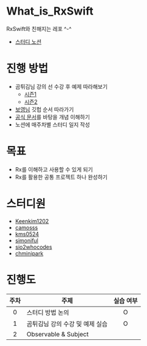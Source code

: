 # What_is_RxSwift
RxSwift와 친해지는 레포 ^-^
- [스터디 노션](https://ossified-gas-bd2.notion.site/Rx-_-Study-39a585f4ec4b4273ae4a468935e2e4b4)

# 진행 방법
- 곰튀김님 강의 선 수강 후 예제 따라해보기
  - [시즌1](https://www.youtube.com/watch?v=fCNr9bNPdAA&list=PL03rJBlpwTaBBtiJ0BtgASCsS4ye-4gC7)
  - [시즌2](https://www.youtube.com/watch?v=iHKBNYMWd5I&list=PL03rJBlpwTaBrhux_C8RmtWDI_kZSLvdQ)
- [보영님](https://github.com/fimuxd/RxSwift) 깃헙 순서 따라가기
- [공식 문서](https://reactivex.io/documentation/ko/observable.html)를 바탕을 개념 이해하기
- 노션에 매주차별 스터디 일지 작성

# 목표
- Rx를 이해하고 사용할 수 있게 되기
- Rx를 활용한 공통 프로젝트 하나 완성하기

# 스터디원
- [Keenkim1202](https://github.com/orgs/iStudyiOS/people/keenkim1202)
- [camosss](https://github.com/orgs/iStudyiOS/people/camosss)
- [kms0524](https://github.com/orgs/iStudyiOS/people/kms0524)
- [simoniful](https://github.com/orgs/iStudyiOS/people/simoniful)
- [sio2whocodes](https://github.com/orgs/iStudyiOS/people/sio2whocodes)
- [chminipark](https://github.com/orgs/iStudyiOS/people/chminipark)

# 진행도
|주차|주제|실습 여부|
|:---:|---|:---:|
|0|스터디 방법 논의|O|
|1|곰튀김님 강의 수강 및 예제 실습|O|
|2|Observable & Subject||
